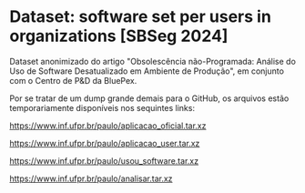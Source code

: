 # Dataset: software set per users in organizations [SBSeg 2024]



Dataset anonimizado do artigo "Obsolescência não-Programada: Análise do Uso de Software Desatualizado em Ambiente de Produção", em conjunto com o Centro de P&amp;D da BluePex.


Por se tratar de um dump grande demais para o GitHub, os arquivos estão temporariamente disponíveis nos sequintes links:

https://www.inf.ufpr.br/paulo/aplicacao_oficial.tar.xz

https://www.inf.ufpr.br/paulo/aplicacao_user.tar.xz

https://www.inf.ufpr.br/paulo/usou_software.tar.xz

https://www.inf.ufpr.br/paulo/analisar.tar.xz
